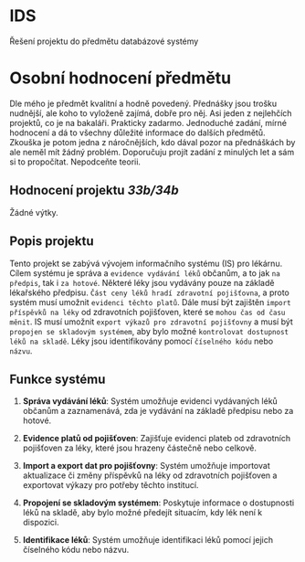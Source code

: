 # IDS
Řešení projektu do předmětu databázové systémy

# Osobní hodnocení předmětu
Dle mého je předmět kvalitní a hodně povedený. Přednášky jsou trošku nudnější, ale koho to vyloženě zajímá, dobře pro něj.
Asi jeden z nejlehčích projektů, co je na bakaláři. Prakticky zadarmo. Jednoduché zadání, mírné hodnocení a dá to 
všechny důležité informace do dalších předmětů. Zkouška je potom jedna z náročnějších, kdo dával pozor na přednáškách by ale neměl mít žádný 
problém. Doporučuju projít zadání z minulých let a sám si to propočítat. Nepodceňte teorii.

## Hodnocení projektu *33b/34b*
Žádné výtky.

## Popis projektu

Tento projekt se zabývá vývojem informačního systému (IS) pro lékárnu. 
Cílem systému je správa a `evidence vydávání léků` občanům, a to jak `na předpis`, tak i `za hotové`. 
Některé léky jsou vydávány pouze na základě lékařského předpisu. 
`Část ceny léků hradí zdravotní pojišťovna`, a proto systém musí umožnit `evidenci těchto platů`. 
Dále musí být zajištěn `import příspěvků na léky` od zdravotních pojišťoven, které se `mohou čas od času měnit`. 
IS musí umožnit `export výkazů pro zdravotní pojišťovny` a musí být `propojen se skladovým systémem`, aby bylo možné `kontrolovat dostupnost léků na skladě`. 
Léky jsou identifikovány pomocí `číselného kódu` nebo `názvu`.

## Funkce systému

1. **Správa vydávání léků**: Systém umožňuje evidenci vydávaných léků občanům a zaznamenává, zda je vydávání na základě předpisu nebo za hotové.

2. **Evidence platů od pojišťoven**: Zajišťuje evidenci plateb od zdravotních pojišťoven za léky, které jsou hrazeny částečně nebo celkově.

3. **Import a export dat pro pojišťovny**: Systém umožňuje importovat aktualizace či změny příspěvků na léky od zdravotních pojišťoven a exportovat výkazy pro potřeby těchto institucí.

4. **Propojení se skladovým systémem**: Poskytuje informace o dostupnosti léků na skladě, aby bylo možné předejít situacím, kdy lék není k dispozici.

5. **Identifikace léků**: Systém umožňuje identifikaci léků pomocí jejich číselného kódu nebo názvu.
